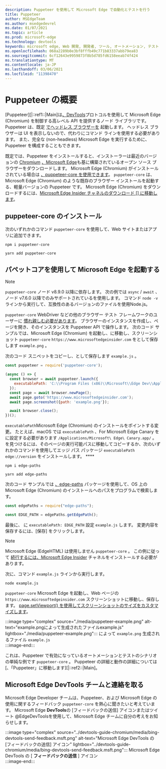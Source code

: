 ```yaml
---
description: Puppeteer を使用して Microsoft Edge で自動化とテストを行う
title: Puppeteer
author: MSEdgeTeam
ms.author: msedgedevrel
ms.date: 01/07/2021
ms.topic: article
ms.prod: microsoft-edge
ms.technology: devtools
keywords: microsoft edge, Web 開発, 開発者, ツール, オートメーション, テスト
ms.openlocfilehash: 068a2289b0e3bf8fffb49c771b83337abb79ea83
ms.sourcegitcommit: 6cf12643e9959873f8b5d785fd6158eeab74f424
ms.translationtype: MT
ms.contentlocale: ja-JP
ms.lasthandoff: 03/06/2021
ms.locfileid: "11398470"
---
```

# <a name="puppeteer-overview"></a>Puppeteer の概要  

[Puppeteer][|::ref1::|Main]は[][NodejsMain][、DevTools][GithubChromedevtoolsProtocol]プロトコルを使用して Microsoft Edge \(Chromium\) を制御する高レベル API を提供するノード ライブラリです。  Puppeteer は、既定 [でヘッドレス ブラウザーを][WikiHeadlessBrowser] 起動します。  ヘッドレス ブラウザーは UI を表示しないので、代わりにコマンド ラインを使用する必要があります。  また、完全な \(non-headless\) Microsoft Edge を実行するために、Puppeteer を構成することもできます。  

既定では、Puppeteer をインストールすると、インストーラーは最近のバージョンの [Chromium][ChromiumHome] [、Microsoft Edge][MicrosoftBlogsWindowsExperience20181206]も基に構築されているオープン ソース ブラウザーをダウンロードします。  Microsoft Edge \(Chromium\) がインストールされている場合は [、puppeteer-core を使用できます][PuppeteerApivscore]。  `puppeteer-core` は、Microsoft Edge \(Chromium\) のような既存のブラウザー インストールを起動する、軽量バージョンの Puppeteer です。  Microsoft Edge \(Chromium\) をダウンロードするには、[Microsoft Edge Insider チャネルのダウンロード [] に移動します][MicrosoftedgeinsiderDownload]。  

## <a name="installing-puppeteer-core"></a>puppeteer-core のインストール  

次のいずれかのコマンド `puppeteer-core` を使用して、Web サイトまたはアプリに追加できます。  

```shell
npm i puppeteer-core
```  

```shell
yarn add puppeteer-core
```  

## <a name="launch-microsoft-edge-with-puppeteer-core"></a>パペットコアを使用して Microsoft Edge を起動する  

> [!NOTE]
> `puppeteer-core` ノード v8.9.0 以降に依存します。  次の例では `async` / `await` 、ノード v7.6.0 以降でのみサポートされているを使用します。  コマンド `node -v` ラインから実行して、互換性のあるバージョンのファイルを使用Node.js。  

`puppeteer-core` WebDriver などの他のブラウザー テスト フレームワークのユーザーに [慣れ親しむ必要があります][WebdriverChromiumMain]。  ブラウザーのインスタンスを作成し、ページを開き、そのインスタンスを Puppeteer API で操作します。  次のコード サンプルでは、Microsoft Edge \(Chromium\) を起動し、に移動し、スクリーンショット `puppeteer-core` `https://www.microsoftedgeinsider.com` をとして保存します `example.png` 。  

次のコード スニペットをコピーし、として保存します `example.js` 。  

```javascript
const puppeteer = require('puppeteer-core');

(async () => {
  const browser = await puppeteer.launch({
    executablePath: 'C:\\Program Files (x86)\\Microsoft\\Edge Dev\\Application\\msedge.exe'
  });
  const page = await browser.newPage();
  await page.goto('https://www.microsoftedgeinsider.com');
  await page.screenshot({path: 'example.png'});

  await browser.close();
})();
```  

`executablePath`Microsoft Edge \(Chromium\) のインストールをポイントする変更。  たとえば、macOS では `executablePath` 、For Microsoft Edge Canary をに設定する必要があります `/Applications/Microsoft\ Edge\ Canary.app/` 。  を見つけるには、そのページの実行可能パスに移動してコピーするか、次のいずれかのコマンドを使用してエッジ パス パッケージ `executablePath` `edge://version` をインストールします。 **** [][npmEdgePaths]  

```shell
npm i edge-paths
```  

```shell
yarn add edge-paths
```  
 
次のコード サンプルでは [、edge-paths][npmEdgePaths] パッケージを使用して、OS 上の Microsoft Edge \(Chromium\) のインストールへのパスをプログラムで検索します。

```javascript
const edgePaths = require("edge-paths");

const EDGE_PATH = edgePaths.getEdgePath();
```

最後に、 に `executablePath: EDGE_PATH` 設定 `example.js` します。  変更内容を保存するには、[保存] をクリックします。  

> [!NOTE]
> Microsoft Edge \(EdgeHTML\) は使用しません `puppeteer-core` 。  この例に従って [続行するには、Microsoft Edge Insider][MicrosoftedgeinsiderDownload] チャネルをインストールする必要があります。  

次に、コマンド `example.js` ラインから実行します。  

```shell
node example.js
```  

`puppeteer-core` Microsoft Edge を起動し、Web ページの `https://www.microsoftedgeinsider.com` スクリーンショットに移動し、保存します。  [page.setViewport() を使用してスクリーンショットのサイズをカスタマイズします][PuppeteerApipagesetviewport]。  

:::image type="complex" source="./media/puppeteer-example.png" alt-text="example.pngによって生成されたファイルexample.js" lightbox="./media/puppeteer-example.png":::
   によって `example.png` 生成されるファイル `example.js`  
:::image-end:::  

これは、Puppeteer で有効になっているオートメーションとテストのシナリオの単純な例です `puppeteer-core` 。  Puppeteer の詳細と動作の詳細については [、「Puppeteer」に移動します][|::ref2::|Main]。  

## <a name="getting-in-touch-with-the-microsoft-edge-devtools-team"></a>Microsoft Edge DevTools チームと連絡を取る  

Microsoft Edge Developer チームは、Puppeteer、および Microsoft Edge の使用に関するフィードバック `puppeteer-core` を熱心に聞きたいと考えています。  Microsoft Edge **DevTools**の [フィードバックの送信[][TwitterIntentTweetEdgedevtools]] アイコンまたはツイート @EdgeDevToolsを使用して、Microsoft Edge チームに自分の考えをお知らせします。  

:::image type="complex" source="../devtools-guide-chromium/media/bing-devtools-send-feedback.msft.png" alt-text="Microsoft Edge DevTools の [フィードバックの送信] アイコン" lightbox="../devtools-guide-chromium/media/bing-devtools-send-feedback.msft.png":::
   Microsoft Edge DevTools の [ **フィードバックの送信** ] アイコン  
:::image-end:::  

<!--## See also  

*   [WebDriver (Chromium)][WebdriverChromiumMain]  
*   [WebDriver (EdgeHTML)][WebdriverEdgehtmlMain]  
*   [Chrome DevTools Protocol Viewer on GitHub][GithubChromedevtoolsProtocol]  
*   [Microsoft Edge:  Making the web better through more open source collaboration on Microsoft Experience Blog][MicrosoftBlogsWindowsExperience20181206]  
*   [Download Microsoft Edge Insider Channels][MicrosoftedgeinsiderDownload]  
*   [Chromium on The Chromium Projects][ChromiumHome]  
*   [Node.js][NodejsMain]  
*   [Puppeteer][PuppeteerMain]  
*   [puppeteer vs. puppeteer-core][PuppeteerApivscore]  
*   [page.setViewport() on Puppeteer][PuppeteerApipagesetviewport]  
*   [Headless browser on Wikipedia][WikiHeadlessBrowser]  -->  

<!-- links -->  

[WebdriverChromiumMain]: ../webdriver-chromium/index.md "WebDriver (クロム) |Microsoft Docs"  
<!--  [WebdriverEdgehtmlMain]: ../edgehtml/webdriver/index.md "WebDriver (EdgeHTML) | Microsoft Docs"  -->  

[GithubChromedevtoolsProtocol]: https://chromedevtools.github.io/devtools-protocol "Chrome DevTools プロトコル ビューアー |GitHub"  

[MicrosoftBlogsWindowsExperience20181206]: https://blogs.windows.com/windowsexperience/2018/12/06/microsoft-edge-making-the-web-better-through-more-open-source-collaboration "Microsoft Edge: より多くのオープン ソースの共同作業を通じて、web をより良く|Microsoft Experience Blog"  

[MicrosoftedgeinsiderDownload]: https://www.microsoftedgeinsider.com/download "Microsoft Edge Insider Channels をダウンロードする"  

[ChromiumHome]: https://www.chromium.org/Home "クロム|クロム プロジェクト"  

[NodejsMain]: https://nodejs.org "Node.js"  

[npmEdgePaths]: https://www.npmjs.com/package/edge-paths "エッジ パス |npm"  

[PuppeteerMain]: https://pptr.dev "パペット"  
[PuppeteerApivscore]: https://pptr.dev/#?product=Puppeteer&version=v2.0.0&show=api-puppeteer-vs-puppeteer-core "パペットとパペットコアの|パペット"  
[PuppeteerApipagesetviewport]: https://pptr.dev/#?product=Puppeteer&version=v2.0.0&show=api-pagesetviewportviewport "page.setViewport(viewport) |パペット"  

[TwitterIntentTweetEdgedevtools]: https://twitter.com/intent/tweet?text=@EdgeDevTools "@EdgeDevTools - ツイートを投稿|Twitter"  

[WikiHeadlessBrowser]: https://en.wikipedia.org/wiki/Headless_browser "ヘッドレス ブラウザー |Wikipedia"  
